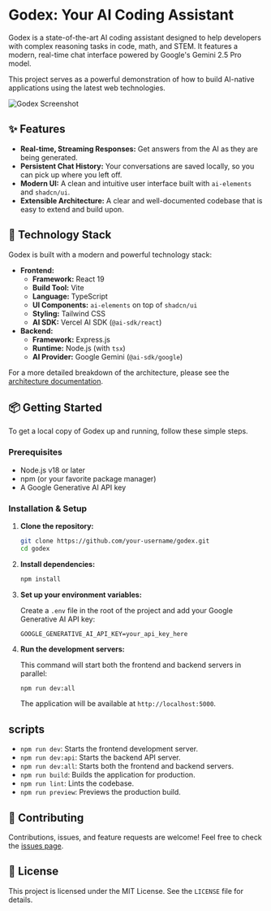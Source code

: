 # Godex: Your AI Coding Assistant

Godex is a state-of-the-art AI coding assistant designed to help developers with complex reasoning tasks in code, math, and STEM. It features a modern, real-time chat interface powered by Google's Gemini 2.5 Pro model.

This project serves as a powerful demonstration of how to build AI-native applications using the latest web technologies.

![Godex Screenshot](jules-scratch/verification/verification.png)

## ✨ Features

-   **Real-time, Streaming Responses:** Get answers from the AI as they are being generated.
-   **Persistent Chat History:** Your conversations are saved locally, so you can pick up where you left off.
-   **Modern UI:** A clean and intuitive user interface built with `ai-elements` and `shadcn/ui`.
-   **Extensible Architecture:** A clear and well-documented codebase that is easy to extend and build upon.

## 🚀 Technology Stack

Godex is built with a modern and powerful technology stack:

-   **Frontend:**
    -   **Framework:** React 19
    -   **Build Tool:** Vite
    -   **Language:** TypeScript
    -   **UI Components:** `ai-elements` on top of `shadcn/ui`
    -   **Styling:** Tailwind CSS
    -   **AI SDK:** Vercel AI SDK (`@ai-sdk/react`)
-   **Backend:**
    -   **Framework:** Express.js
    -   **Runtime:** Node.js (with `tsx`)
    -   **AI Provider:** Google Gemini (`@ai-sdk/google`)

For a more detailed breakdown of the architecture, please see the [architecture documentation](./docs/architecture.md).

## 📦 Getting Started

To get a local copy of Godex up and running, follow these simple steps.

### Prerequisites

-   Node.js v18 or later
-   npm (or your favorite package manager)
-   A Google Generative AI API key

### Installation & Setup

1.  **Clone the repository:**
    ```bash
    git clone https://github.com/your-username/godex.git
    cd godex
    ```

2.  **Install dependencies:**
    ```bash
    npm install
    ```

3.  **Set up your environment variables:**

    Create a `.env` file in the root of the project and add your Google Generative AI API key:
    ```
    GOOGLE_GENERATIVE_AI_API_KEY=your_api_key_here
    ```

4.  **Run the development servers:**

    This command will start both the frontend and backend servers in parallel:
    ```bash
    npm run dev:all
    ```

    The application will be available at `http://localhost:5000`.

## scripts

-   `npm run dev`: Starts the frontend development server.
-   `npm run dev:api`: Starts the backend API server.
-   `npm run dev:all`: Starts both the frontend and backend servers.
-   `npm run build`: Builds the application for production.
-   `npm run lint`: Lints the codebase.
-   `npm run preview`: Previews the production build.

## 🤝 Contributing

Contributions, issues, and feature requests are welcome! Feel free to check the [issues page](https://github.com/your-username/godex/issues).

## 📝 License

This project is licensed under the MIT License. See the `LICENSE` file for details.